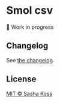 # Smol csv

🚧 Work in progress

## Changelog

See [the changelog](./CHANGELOG.md).

## License

[MIT © Sasha Koss](https://kossnocorp.mit-license.org/)

